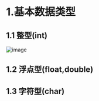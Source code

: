 # 1.基本数据类型
## 1.1 整型(int)
![image](/Users/allen/Pictures/DSC03675.JPG)
## 1.2 浮点型(float,double)
## 1.3 字符型(char)
